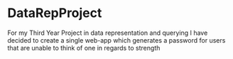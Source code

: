 # DataRepProject
For my Third Year Project in data representation and querying I have decided to create a single web-app which generates a password
for users that are unable to think of one in regards to strength
